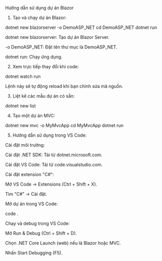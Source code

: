 Hướng dẫn sử dụng dự án Blazor

1. Tạo và chạy dự án Blazor:

dotnet new blazorserver -o DemoASP_NET
cd DemoASP_NET
dotnet run

dotnet new blazorserver: Tạo dự án Blazor Server.

-o DemoASP_NET: Đặt tên thư mục là DemoASP_NET.

dotnet run: Chạy ứng dụng.

2. Xem trực tiếp thay đổi khi code:

dotnet watch run

Lệnh này sẽ tự động reload khi bạn chỉnh sửa mã nguồn.

3. Liệt kê các mẫu dự án có sẵn:

dotnet new list

4. Tạo một dự án MVC:

dotnet new mvc -o MyMvcApp
cd MyMvcApp
dotnet run

5. Hướng dẫn sử dụng trong VS Code:

Cài đặt môi trường:

Cài đặt .NET SDK: Tải từ dotnet.microsoft.com.

Cài đặt VS Code: Tải từ code.visualstudio.com.

Cài đặt extension "C#":

Mở VS Code → Extensions (Ctrl + Shift + X).

Tìm "C#" → Cài đặt.

Mở dự án trong VS Code:

code .

Chạy và debug trong VS Code:

Mở Run & Debug (Ctrl + Shift + D).

Chọn .NET Core Launch (web) nếu là Blazor hoặc MVC.

Nhấn Start Debugging (F5).

